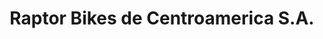 ---
title: "Raptor Bikes de Centroamerica S.A."
url: /san-jose/raptor-bikes-de-centroamerica-s-a/
shop: bicicleta
---
